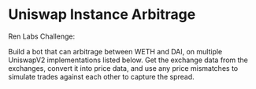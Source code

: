 # Uniswap Instance Arbitrage
Ren Labs Challenge:

Build a bot that can arbitrage between WETH and DAI, on multiple UniswapV2 implementations listed below. Get the exchange data from the exchanges, convert it into price data, and use any price mismatches to simulate trades against each other to capture the spread.


